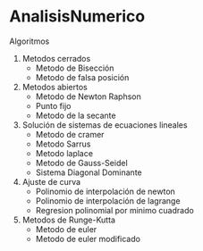 # AnalisisNumerico

Algoritmos
1. Metodos cerrados
    - Metodo de Bisección
    - Metodo de falsa posición
2. Metodos abiertos
    - Metodo de Newton Raphson
    - Punto fijo
    - Metodo de la secante
3. Solución de sistemas de ecuaciones lineales
    - Metodo de cramer
    - Metodo Sarrus
    - Metodo laplace
    - Metodo de Gauss-Seidel
    - Sistema Diagonal Dominante
4. Ajuste de curva
    - Polinomio de interpolación de newton
    - Polinomio de interpolación de lagrange
    - Regresion polinomial por minimo cuadrado
5. Metodos de Runge-Kutta
    - Metodo de euler
    - Metodo de euler modificado
